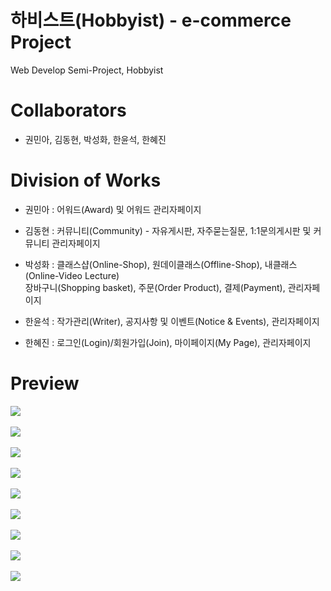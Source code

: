 # 하비스트(Hobbyist) - e-commerce Project
Web Develop Semi-Project, Hobbyist

# Collaborators
- 권민아, 김동현, 박성화, 한윤석, 한혜진

# Division of Works
- 권민아
: 어워드(Award) 및 어워드 관리자페이지

- 김동현
: 커뮤니티(Community) - 자유게시판, 자주묻는질문, 1:1문의게시판 및 커뮤니티 관리자페이지

- 박성화
: 클래스샵(Online-Shop), 원데이클래스(Offline-Shop), 내클래스(Online-Video Lecture)<Br>
장바구니(Shopping basket), 주문(Order Product), 결제(Payment), 관리자페이지

- 한윤석
: 작가관리(Writer), 공지사항 및 이벤트(Notice & Events), 관리자페이지

- 한혜진
: 로그인(Login)/회원가입(Join), 마이페이지(My Page), 관리자페이지

# Preview
<img src="https://github.com/semi-hobbyist/hobbyist/blob/master/hobbyist/web/images/preview_1.jpg"><Br><Br>
<img src="https://github.com/semi-hobbyist/hobbyist/blob/master/hobbyist/web/images/preview_2.jpg"><Br><Br>
<img src="https://github.com/semi-hobbyist/hobbyist/blob/master/hobbyist/web/images/preview_3.jpg"><Br><Br>
<img src="https://github.com/semi-hobbyist/hobbyist/blob/master/hobbyist/web/images/preview_4.jpg"><Br><Br>
<img src="https://github.com/semi-hobbyist/hobbyist/blob/master/hobbyist/web/images/preview_5.jpg"><Br><Br>
<img src="https://github.com/semi-hobbyist/hobbyist/blob/master/hobbyist/web/images/preview_6.jpg"><Br><Br>
<img src="https://github.com/semi-hobbyist/hobbyist/blob/master/hobbyist/web/images/preview_7.jpg"><Br><Br>
<img src="https://github.com/semi-hobbyist/hobbyist/blob/master/hobbyist/web/images/preview_8.jpg"><Br><Br>
<img src="https://github.com/semi-hobbyist/hobbyist/blob/master/hobbyist/web/images/preview_9.jpg"><Br><Br>
